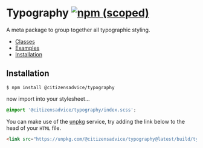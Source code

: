 # Typography [![npm (scoped)](https://img.shields.io/npm/v/@citizensadvice/typography.svg)](https://www.npmjs.com/package/@citizensadvice/typography)

A meta package to group together all typographic styling.

- [Classes](#classes)
- [Examples](#examples)
- [Installation](#installation)

## Installation

```shell
$ npm install @citizensadvice/typography
```

now import into your stylesheet...

```scss
@import '@citizensadvice/typography/index.scss';
```

You can make use of the [unpkg](https://unpkg.com) service, try adding the link below to the head of your `HTML` file.

```html
<link src="https://unpkg.com/@citizensadvice/typography@latest/build/typography.css" />
```
